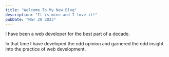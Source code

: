 ```yaml
---
title: "Welcome To My New Blog"
description: "It is mine and I love it!"
pubDate: "Mar 20 2023"
---
```


I have been a web developer for the best part of a decade.

In that time I have developed the odd opinion and garnered the odd insight into the practice of web development. 